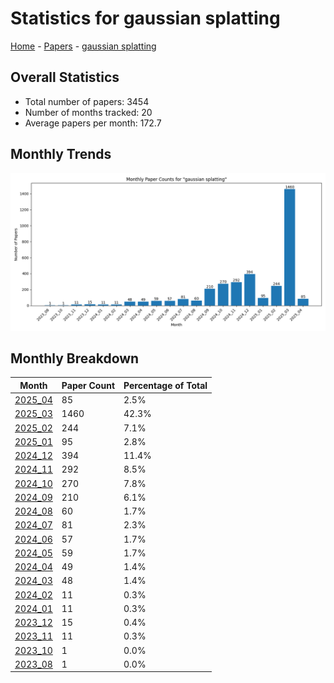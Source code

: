# Statistics for gaussian splatting

[Home](https://arxcompass.github.io) - [Papers](https://arxcompass.github.io/papers) - [gaussian splatting](https://arxcompass.github.io/papers/gaussian_splatting)

## Overall Statistics

- Total number of papers: 3454
- Number of months tracked: 20
- Average papers per month: 172.7

## Monthly Trends

![Monthly Paper Counts](monthly_stats.png)

## Monthly Breakdown

| Month | Paper Count | Percentage of Total |
| --- | --- | --- |
| [2025_04](./2025_04/papers_1.md) | 85 | 2.5% |
| [2025_03](./2025_03/papers_1.md) | 1460 | 42.3% |
| [2025_02](./2025_02/papers_1.md) | 244 | 7.1% |
| [2025_01](./2025_01/papers_1.md) | 95 | 2.8% |
| [2024_12](./2024_12/papers_1.md) | 394 | 11.4% |
| [2024_11](./2024_11/papers_1.md) | 292 | 8.5% |
| [2024_10](./2024_10/papers_1.md) | 270 | 7.8% |
| [2024_09](./2024_09/papers_1.md) | 210 | 6.1% |
| [2024_08](./2024_08/papers_1.md) | 60 | 1.7% |
| [2024_07](./2024_07/papers_1.md) | 81 | 2.3% |
| [2024_06](./2024_06/papers_1.md) | 57 | 1.7% |
| [2024_05](./2024_05/papers_1.md) | 59 | 1.7% |
| [2024_04](./2024_04/papers_1.md) | 49 | 1.4% |
| [2024_03](./2024_03/papers_1.md) | 48 | 1.4% |
| [2024_02](./2024_02/papers_1.md) | 11 | 0.3% |
| [2024_01](./2024_01/papers_1.md) | 11 | 0.3% |
| [2023_12](./2023_12/papers_1.md) | 15 | 0.4% |
| [2023_11](./2023_11/papers_1.md) | 11 | 0.3% |
| [2023_10](./2023_10/papers_1.md) | 1 | 0.0% |
| [2023_08](./2023_08/papers_1.md) | 1 | 0.0% |
